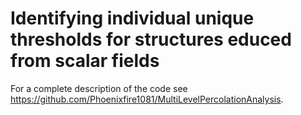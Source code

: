 # Identifying individual unique thresholds for structures educed from scalar fields

For a complete description of the code see https://github.com/Phoenixfire1081/MultiLevelPercolationAnalysis.


